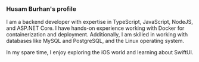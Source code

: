 ### Husam Burhan's profile

I am a backend developer with expertise in TypeScript, JavaScript, NodeJS, and ASP.NET Core. I have hands-on experience working with Docker for containerization and deployment. Additionally, I am skilled in working with databases like MySQL and PostgreSQL, and the Linux operating system. 

In my spare time, I enjoy exploring the iOS world and learning about SwiftUI.
